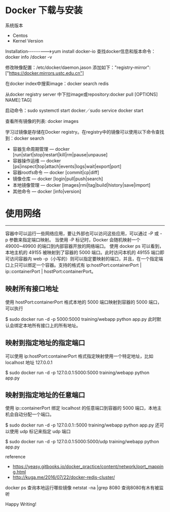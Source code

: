 Docker 下载与安装
=================
系统版本 

 -  Centos
 -  Kernel Version

Installation--------->yum install docker-io
查找docker信息和版本命令：docker info /docker -v

修改映像配置：/etc/docker/daemon.jason
添加如下："registry-mirror":["https://docker.mirrors.ustc.edu.cn"]

在docker index中搜索image：docker search redis

从docker registry server 中下拉image或repository:docker pull [OPTIONS] NAME[:TAG]


启动命令：sudo systemctl start docker／sudo service docker start

查看所有镜像的列表:   docker images

学习过镜像是存储在Docker registry。在registry中的镜像可以使用以下命令查找到：docker search

- 容器生命周期管理 — docker [run|start|stop|restart|kill|rm|pause|unpause]
- 容器操作运维 — docker [ps|inspect|top|attach|events|logs|wait|export|port]
- 容器rootfs命令 — docker [commit|cp|diff]
- 镜像仓库 — docker [login|pull|push|search]
- 本地镜像管理 — docker [images|rmi|tag|build|history|save|import]
- 其他命令 — docker [info|version]


# 使用网络
-----------
容器中可以运行一些网络应用，要让外部也可以访问这些应用，可以通过 -P 或 -p 参数来指定端口映射。
当使用 -P 标记时，Docker 会随机映射一个 49000~49900 的端口到内部容器开放的网络端口。
使用 docker ps 可以看到，本地主机的 49155 被映射到了容器的 5000 端口。此时访问本机的 49155 端口即可访问容器内 web 
-p（小写的）则可以指定要映射的端口，并且，在一个指定端口上只可以绑定一个容器。支持的格式有 ip:hostPort:containerPort | ip::containerPort | hostPort:containerPort。

## 映射所有接口地址

使用 hostPort:containerPort 格式本地的 5000 端口映射到容器的 5000 端口，可以执行

$ sudo docker run -d -p 5000:5000 training/webapp python app.py
此时默认会绑定本地所有接口上的所有地址。

## 映射到指定地址的指定端口

可以使用 ip:hostPort:containerPort 格式指定映射使用一个特定地址，比如 localhost 地址 127.0.0.1

$ sudo docker run -d -p 127.0.0.1:5000:5000 training/webapp python app.py
## 映射到指定地址的任意端口

使用 ip::containerPort 绑定 localhost 的任意端口到容器的 5000 端口，本地主机会自动分配一个端口。

$ sudo docker run -d -p 127.0.0.1::5000 training/webapp python app.py
还可以使用 udp 标记来指定 udp 端口

$ sudo docker run -d -p 127.0.0.1:5000:5000/udp training/webapp python app.py

reference
- https://yeasy.gitbooks.io/docker_practice/content/network/port_mapping.html
- http://kuga.me/2016/07/22/docker-redis-cluster/

docker ps 查询本地运行哪些镜像
netstat -na |grep 8080 查询8080有木有被监听

Happy Writing!